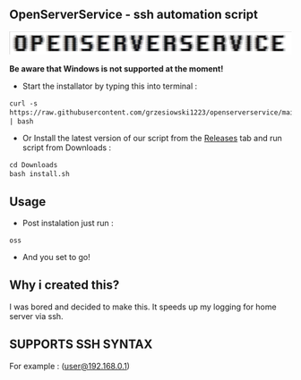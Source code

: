 ## OpenServerService - ssh automation script
<img src="https://github.com/grzesiowski1223/openserverservice/blob/main/logo.png" alt="OSSlogo"/>

**Be aware that Windows is not supported at the moment!**

- Start the installator by typing this into terminal : 
```
curl -s https://raw.githubusercontent.com/grzesiowski1223/openserverservice/main/install.sh | bash
```
- Or Install the latest version of our script from the [Releases]([https://github.com/grzesiowski1223/openserverservice/releases/]) tab and run script from Downloads :
```
cd Downloads
bash install.sh
```
## Usage
- Post instalation just run :
```
oss
```
- And you set to go!

## Why i created this?
I was bored and decided to make this. It speeds up my logging for home server via ssh.


## SUPPORTS SSH SYNTAX
For example : (user@192.168.0.1)

